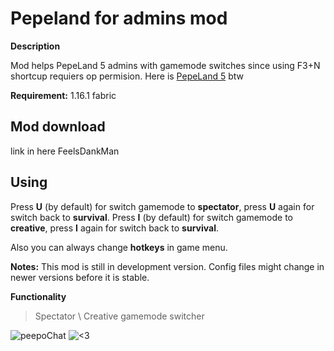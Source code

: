 # Pepeland for admins mod

**Description**

Mod helps PepeLand 5 admins with gamemode switches since using F3+N shortcup requiers op permision.
Here is [PepeLand 5](https://pepeland.club/) btw

**Requirement:** 1.16.1 fabric

## Mod download

link in here FeelsDankMan

## Using

Press **U** (by default) for switch gamemode to **spectator**, press **U** again for switch back to **survival**.
Press **I** (by default) for switch gamemode to **creative**, press **I** again for switch back to **survival**.

Also you can always change **hotkeys** in game menu.

**Notes:** This mod is still in development version. Config files might change in newer versions before it is stable.

**Functionality**

> Spectator \ Creative gamemode switcher

![peepoChat](https://cdn.betterttv.net/emote/5e1bd08688e62a5f14dc6316/3x) ![<3](https://static-cdn.jtvnw.net/emoticons/v1/555555584/3.0)
